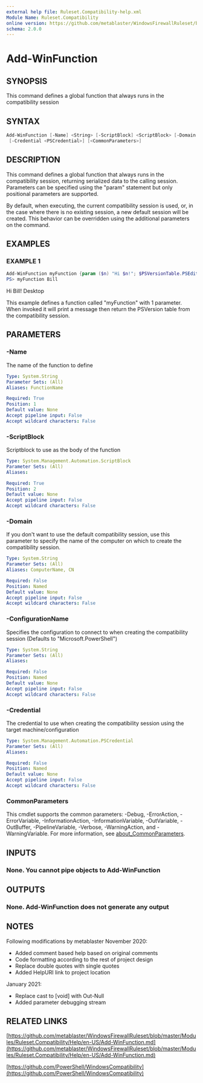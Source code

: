 ```yaml
---
external help file: Ruleset.Compatibility-help.xml
Module Name: Ruleset.Compatibility
online version: https://github.com/metablaster/WindowsFirewallRuleset/blob/master/Modules/Ruleset.Compatibility/Help/en-US/Add-WinFunction.md
schema: 2.0.0
---
```


# Add-WinFunction

## SYNOPSIS

This command defines a global function that always runs in the compatibility session

## SYNTAX

```powershell
Add-WinFunction [-Name] <String> [-ScriptBlock] <ScriptBlock> [-Domain <String>] [-ConfigurationName <String>]
 [-Credential <PSCredential>] [<CommonParameters>]
```

## DESCRIPTION

This command defines a global function that always runs in the compatibility session,
returning serialized data to the calling session.
Parameters can be specified using the "param" statement but only positional parameters are supported.

By default, when executing, the current compatibility session is used,
or, in the case where there is no existing session, a new default session will be created.
This behavior can be overridden using the additional parameters on the command.

## EXAMPLES

### EXAMPLE 1

```powershell
Add-WinFunction myFunction {param ($n) "Hi $n!"; $PSVersionTable.PSEdition }
PS> myFunction Bill
```

Hi Bill!
Desktop

This example defines a function called "myFunction" with 1 parameter.
When invoked it will print a message then return the PSVersion table from the compatibility session.

## PARAMETERS

### -Name

The name of the function to define

```yaml
Type: System.String
Parameter Sets: (All)
Aliases: FunctionName

Required: True
Position: 1
Default value: None
Accept pipeline input: False
Accept wildcard characters: False
```

### -ScriptBlock

Scriptblock to use as the body of the function

```yaml
Type: System.Management.Automation.ScriptBlock
Parameter Sets: (All)
Aliases:

Required: True
Position: 2
Default value: None
Accept pipeline input: False
Accept wildcard characters: False
```

### -Domain

If you don't want to use the default compatibility session, use this parameter to specify the name
of the computer on which to create the compatibility session.

```yaml
Type: System.String
Parameter Sets: (All)
Aliases: ComputerName, CN

Required: False
Position: Named
Default value: None
Accept pipeline input: False
Accept wildcard characters: False
```

### -ConfigurationName

Specifies the configuration to connect to when creating the compatibility session
(Defaults to "Microsoft.PowerShell")

```yaml
Type: System.String
Parameter Sets: (All)
Aliases:

Required: False
Position: Named
Default value: None
Accept pipeline input: False
Accept wildcard characters: False
```

### -Credential

The credential to use when creating the compatibility session using the target machine/configuration

```yaml
Type: System.Management.Automation.PSCredential
Parameter Sets: (All)
Aliases:

Required: False
Position: Named
Default value: None
Accept pipeline input: False
Accept wildcard characters: False
```

### CommonParameters

This cmdlet supports the common parameters: -Debug, -ErrorAction, -ErrorVariable, -InformationAction, -InformationVariable, -OutVariable, -OutBuffer, -PipelineVariable, -Verbose, -WarningAction, and -WarningVariable. For more information, see [about_CommonParameters](http://go.microsoft.com/fwlink/?LinkID=113216).

## INPUTS

### None. You cannot pipe objects to Add-WinFunction

## OUTPUTS

### None. Add-WinFunction does not generate any output

## NOTES

Following modifications by metablaster November 2020:

- Added comment based help based on original comments
- Code formatting according to the rest of project design
- Replace double quotes with single quotes
- Added HelpURI link to project location

January 2021:

- Replace cast to \[void\] with Out-Null
- Added parameter debugging stream

## RELATED LINKS

[https://github.com/metablaster/WindowsFirewallRuleset/blob/master/Modules/Ruleset.Compatibility/Help/en-US/Add-WinFunction.md](https://github.com/metablaster/WindowsFirewallRuleset/blob/master/Modules/Ruleset.Compatibility/Help/en-US/Add-WinFunction.md)

[https://github.com/PowerShell/WindowsCompatibility](https://github.com/PowerShell/WindowsCompatibility)
